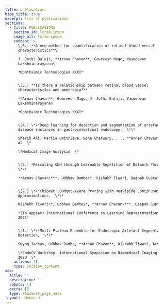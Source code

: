 ```yaml
---
title: publications
hide_title: true
excerpt: list of publications
sections:
  - title: PUBLICATIONS
    section_id: lorem-ipsum
    image_alt: lorem-ipsum
    content: >
      \[6.] **A new method for quantification of retinal blood vessel
      characteristics**\

      J. Jothi Balaji, **Arnav Chavan**, Gowreesh Mago, Vasudevan
      Lakshminarayanan\

      *Ophthalmic Technologies XXXI*


      \[5.] **Is there a relationship between retinal blood vessel
      characteristics and ametropia?**  

      **Arnav Chavan**, Gowreesh Mago, J. Jothi Balaji, Vasudevan
      Lakshminarayanan  

      *Ophthalmic Technologies XXXI* 


      \[4.] \*\*Deep learning for detection and segmentation of artefact and
      disease instances in gastrointestinal endoscopy,  \*\*

      Sharib Ali, Mariia Dmitrieva, Noha Ghatwary, ..., **Arnav Chavan** \*Et
      al  \*

      \*Medical Image Analysis  \*


      \[3.] *Rescaling CNN through Learnable Repetition of Network Parameters, 
      \*\*

      **Arnav Chavan\***, Udbhav Bamba\*, Rishabh Tiwari, Deepak Gupta*


      \[2.] \*\*ChipNet: Budget-Aware Pruning with Heaviside Continuous
      Approximations,  \*\*

      Rishabh Tiwari\*, Udbhav Bamba\*, **Arnav Chavan\***, Deepak Gupta\*\

      *(To Appear) International Conference on Learning Representations (ICLR)
      2021*


      \[1.] \*\*Multi-Plateau Ensemble for Endoscopic Artefact Segmentation and
      Detection,  \*\*

      Suyog Jadhav, Udbhav Bamba, **Arnav Chavan**, Rishabh Tiwari, Aryan Raj\

      \*EndoCV Workshop, International Symposium on Biomedical Imaging (ISBI)
      2020  \*
    actions: []
    type: section_content
seo:
  title: ''
  description: ''
  robots: []
  extra: []
  type: stackbit_page_meta
layout: advanced
---
```

